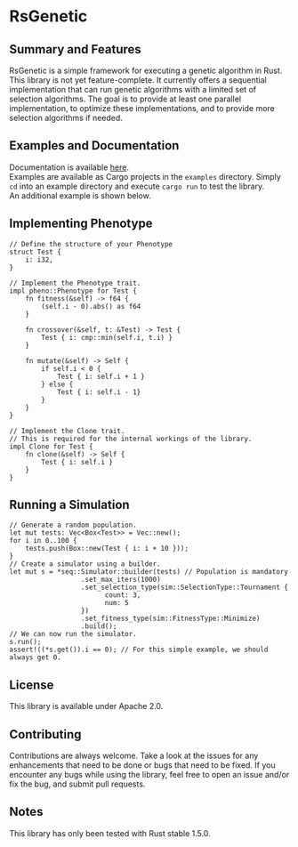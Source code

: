 # RsGenetic

## Summary and Features
RsGenetic is a simple framework for executing a genetic algorithm in Rust.  
This library is not yet feature-complete. It currently offers a sequential implementation that
can run genetic algorithms with a limited set of selection algorithms. The goal is
to provide at least one parallel implementation, to optimize these implementations,
and to provide more selection algorithms if needed.

## Examples and Documentation
Documentation is available [here](http://m-decoster.github.io/RsGenetic).  
Examples are available as Cargo projects in the `examples` directory. Simply `cd` into
an example directory and execute `cargo run` to test the library.  
An additional example is shown below.

## Implementing Phenotype

```
// Define the structure of your Phenotype
struct Test {
    i: i32,
}

// Implement the Phenotype trait.
impl pheno::Phenotype for Test {
    fn fitness(&self) -> f64 {
        (self.i - 0).abs() as f64
    }

    fn crossover(&self, t: &Test) -> Test {
        Test { i: cmp::min(self.i, t.i) }
    }

    fn mutate(&self) -> Self {
        if self.i < 0 {
            Test { i: self.i + 1 }
        } else {
            Test { i: self.i - 1}
        }
    }
}

// Implement the Clone trait.
// This is required for the internal workings of the library.
impl Clone for Test {
    fn clone(&self) -> Self {
        Test { i: self.i }
    }
}
```

## Running a Simulation

```
// Generate a random population.
let mut tests: Vec<Box<Test>> = Vec::new();
for i in 0..100 {
    tests.push(Box::new(Test { i: i + 10 }));
}
// Create a simulator using a builder.
let mut s = *seq::Simulator::builder(tests) // Population is mandatory
                  .set_max_iters(1000)
                  .set_selection_type(sim::SelectionType::Tournament {
                        count: 3,
                        num: 5
                  })
                  .set_fitness_type(sim::FitnessType::Minimize)
                  .build();
// We can now run the simulator.
s.run();
assert!((*s.get()).i == 0); // For this simple example, we should always get 0.
```

## License
This library is available under Apache 2.0.

## Contributing
Contributions are always welcome. Take a look at the issues for any enhancements that need to be
done or bugs that need to be fixed. If you encounter any bugs while using the library, feel free to
open an issue and/or fix the bug, and submit pull requests.

## Notes
This library has only been tested with Rust stable 1.5.0.
